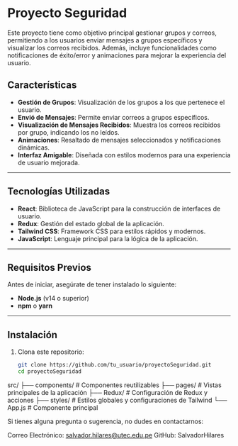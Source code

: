 # Proyecto Seguridad

Este proyecto tiene como objetivo principal gestionar grupos y correos, permitiendo a los usuarios enviar mensajes a grupos específicos y visualizar los correos recibidos. Además, incluye funcionalidades como notificaciones de éxito/error y animaciones para mejorar la experiencia del usuario.

## Características

- **Gestión de Grupos**: Visualización de los grupos a los que pertenece el usuario.
- **Envió de Mensajes**: Permite enviar correos a grupos específicos.
- **Visualización de Mensajes Recibidos**: Muestra los correos recibidos por grupo, indicando los no leídos.
- **Animaciones**: Resaltado de mensajes seleccionados y notificaciones dinámicas.
- **Interfaz Amigable**: Diseñada con estilos modernos para una experiencia de usuario mejorada.

---

## Tecnologías Utilizadas

- **React**: Biblioteca de JavaScript para la construcción de interfaces de usuario.
- **Redux**: Gestión del estado global de la aplicación.
- **Tailwind CSS**: Framework CSS para estilos rápidos y modernos.
- **JavaScript**: Lenguaje principal para la lógica de la aplicación.

---

## Requisitos Previos

Antes de iniciar, asegúrate de tener instalado lo siguiente:

- **Node.js** (v14 o superior)
- **npm** o **yarn**

---

## Instalación

1. Clona este repositorio:

   ```bash
   git clone https://github.com/tu_usuario/proyectoSeguridad.git
   cd proyectoSeguridad

src/
├── components/       # Componentes reutilizables
├── pages/            # Vistas principales de la aplicación
├── Redux/            # Configuración de Redux y acciones
├── styles/           # Estilos globales y configuraciones de Tailwind
└── App.js            # Componente principal

Si tienes alguna pregunta o sugerencia, no dudes en contactarnos:

Correo Electrónico: salvador.hilares@utec.edu.pe
GitHub: SalvadorHilares
